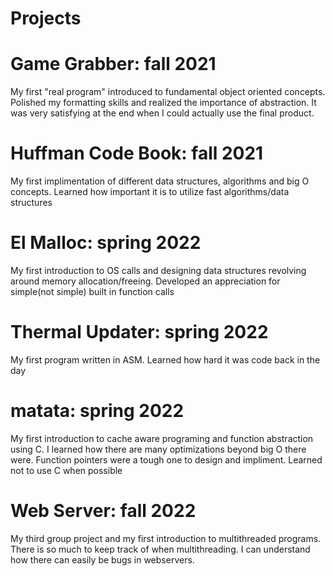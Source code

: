 # Projects
# Game Grabber: fall 2021
My first "real program" introduced to fundamental object oriented concepts. Polished my formatting skills and realized the importance of abstraction. It was very satisfying at the end when I could actually use the final product.
# Huffman Code Book: fall 2021
My first implimentation of different data structures, algorithms and big O concepts. Learned how important it is to utilize fast algorithms/data structures
# El Malloc: spring 2022
My first introduction to OS calls and designing data structures revolving around memory allocation/freeing. Developed an appreciation for simple(not simple) built in function calls
# Thermal Updater: spring 2022
My first program written in ASM. Learned how hard it was code back in the day
# matata: spring 2022
My first introduction to cache aware programing and function abstraction using C. I learned how there are many optimizations beyond big O there were. Function pointers were a tough one to design and impliment. Learned not to use C when possible
# Web Server: fall 2022
My third group project and my first introduction to multithreaded programs. There is so much to keep track of when multithreading. I can understand how there can easily be bugs in webservers.
